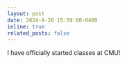```yaml
---
layout: post
date: 2024-8-26 15:59:00-0400
inline: true
related_posts: false
---
```


I have officially started classes at CMU!

